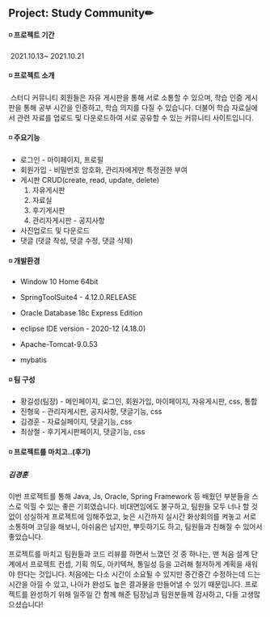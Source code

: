 ## Project: Study Community✏ 

#### ◽ 프로젝트 기간 

​	2021.10.13~ 2021.10.21

#### ◽ 프로젝트 소개 

​	스터디 커뮤니티 회원들은 자유 게시판을 통해 서로 소통할 수 있으며, 학습 인증 게시판을 통해 공부 시간을 인증하고, 학습 의지를 다질 수 있습니다. 더불어 학습 자료실에서 관련 자료를 업로드 및 다운로드하여 서로 공유할 수 있는 커뮤니티 사이트입니다. 

#### ◽ 주요기능

- 로그인 - 마이페이지, 프로필
- 회원가입 - 비밀번호 암호화, 관리자에게만 특정권한 부여
- 게시판 CRUD(create, read, update, delete)
  1. 자유게시판
  2. 자료실
  3. 후기게시판
  4. 관리자게시판 - 공지사항
- 사진업로드 및 다운로드
- 댓글 (댓글 작성, 댓글 수정, 댓글 삭제)

#### ◽ 개발환경

- Window 10 Home 64bit
- SpringToolSuite4 - 4.12.0.RELEASE
- Oracle Database 18c Express Edition
- eclipse IDE version - 2020-12 (4.18.0)

- Apache-Tomcat-9.0.53
- mybatis

#### ◽ 팀 구성

- 황길성(팀장) - 메인페이지, 로그인, 회원가입, 마이페이지, 자유게시판, css,  통합
- 진형욱 - 관리자게시판, 공지사항, 댓글기능, css
- 김경훈 - 자료실페이지, 댓글기능, css
- 최상철 - 후기게시판페이지, 댓글기능, css

#### ◽ 프로젝트를 마치고..(후기)

##### 김경훈

이번 프로젝트를 통해 Java, Js, Oracle, Spring Framework 등 배웠던 부분들을 스스로 익힐 수 있는 좋은 기회였습니다. 비대면임에도 불구하고, 팀원들 모두 너나 할 것 없이 성실하게 프로젝트에 임해주었고, 늦은 시간까지 실시간 화상회의를 켜놓고 서로 소통하며 코딩을 해보니, 아쉬움은 남지만, 뿌듯하기도 하고, 팀원들과 친해질 수 있어서 좋았습니다. 

프로젝트를 마치고 팀원들과 코드 리뷰를 하면서 느꼈던 것 중 하나는, 맨 처음 설계 단계에서 프로젝트 컨셉, 기획 의도, 아키텍쳐, 통일성 등을 고려해 철저하게 계획을 새워야 한다는 것입니다. 처음에는 다소 시간이 소요될 수 있지만 중간중간 수정하는데 드는 시간을 아낄 수 있고, 나아가 완성도 높은 결과물을 만들어낼 수 있기 때문입니다. 프로젝트를 완성하기 위해 일주일 간 함께 해준 팀장님과 팀원분들께 감사하고, 다들 고생많으셨습니다! 





























